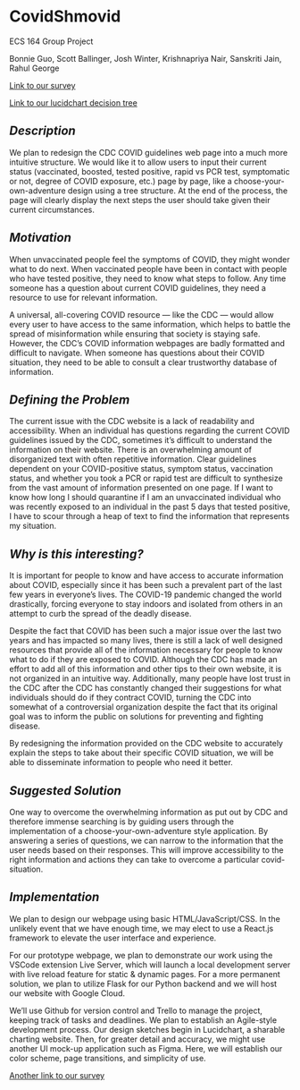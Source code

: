 # CovidShmovid

ECS 164 Group Project

Bonnie Guo, Scott Ballinger, Josh Winter, Krishnapriya Nair, Sanskriti Jain, Rahul George

[Link to our survey](https://docs.google.com/forms/d/e/1FAIpQLSeAEvkmwbfsKGu1qA4hPR29Kh6Hs-b5W8a7W1hfvZVJUk4Thg/viewform?usp=sf_link)

[Link to our lucidchart decision tree](https://lucid.app/lucidchart/589b9019-2e6e-4e14-aae3-9adba6355506/edit?invitationId=inv_2f332ec6-762a-43c7-8a8f-c653443a7c6c)

## _**Description**_
We plan to redesign the CDC COVID guidelines web page into a much more intuitive structure. We would like it to allow users to input their current status (vaccinated, boosted, tested positive, rapid vs PCR test, symptomatic or not, degree of COVID exposure, etc.) page by page, like a choose-your-own-adventure design using a tree structure. At the end of the process, the page will clearly display the next steps the user should take given their current circumstances.

## _**Motivation**_
When unvaccinated people feel the symptoms of COVID, they might wonder what to do next. When vaccinated people have been in contact with people who have tested positive, they need to know what steps to follow. Any time someone has a question about current COVID guidelines, they need a resource to use for relevant information.

A universal, all-covering COVID resource — like the CDC — would allow every user to have access to the same information, which helps to battle the spread of misinformation while ensuring that society is staying safe. However, the CDC’s COVID information webpages are badly formatted and difficult to navigate. When someone has questions about their COVID situation, they need to be able to consult a clear trustworthy database of information.

## _**Defining the Problem**_
The current issue with the CDC website is a lack of readability and accessibility. When an individual has questions regarding the current COVID guidelines issued by the CDC, sometimes it’s difficult to understand the information on their website. There is an overwhelming amount of disorganized text with often repetitive information. Clear guidelines dependent on your COVID-positive status, symptom status, vaccination status, and whether you took a PCR or rapid test are difficult to synthesize from the vast amount of information presented on one page. If I want to know how long I should quarantine if I am an unvaccinated individual who was recently exposed to an individual in the past 5 days that tested positive, I have to scour through a heap of text to find the information that represents my situation.

## _**Why is this interesting?**_
It is important for people to know and have access to accurate information about COVID, especially since it has been such a prevalent part of the last few years in everyone’s lives. The COVID-19 pandemic changed the world drastically, forcing everyone to stay indoors and isolated from others in an attempt to curb the spread of the deadly disease.

Despite the fact that COVID has been such a major issue over the last two years and has impacted so many lives, there is still a lack of well designed resources that provide all of the information necessary for people to know what to do if they are exposed to COVID. Although the CDC has made an effort to add all of this information and other tips to their own website, it is not organized in an intuitive way. Additionally, many people have lost trust in the CDC after the CDC has constantly changed their suggestions for what individuals should do if they contract COVID, turning the CDC into somewhat of a controversial organization despite the fact that its original goal was to inform the public on solutions for preventing and fighting disease.

By redesigning the information provided on the CDC website to accurately explain the steps to take about their specific COVID situation, we will be able to disseminate information to people who need it better.

## _**Suggested Solution**_
One way to overcome the overwhelming information as put out by CDC and therefore immense searching is by guiding users through the implementation of a choose-your-own-adventure style application. By answering a series of questions, we can narrow to the information that the user needs based on their responses. This will improve accessibility to the right information and actions they can take to overcome a particular covid-situation. 

## _**Implementation**_
We plan to design our webpage using basic HTML/JavaScript/CSS. In the unlikely event that we have enough time, we may elect to use a React.js framework to elevate the user interface and experience.

For our prototype webpage, we plan to demonstrate our work using the VSCode extension Live Server, which will launch a local development server with live reload feature for static & dynamic pages. For a more permanent solution, we plan to utilize Flask for our Python backend and we will host our website with Google Cloud.

We’ll use Github for version control and Trello to manage the project, keeping track of tasks and deadlines. We plan to establish an Agile-style development process. Our design sketches begin in Lucidchart, a sharable charting website. Then, for greater detail and accuracy, we might use another UI mock-up application such as Figma. Here, we will establish our color scheme, page transitions, and simplicity of use.

[Another link to our survey](https://docs.google.com/forms/d/e/1FAIpQLSeAEvkmwbfsKGu1qA4hPR29Kh6Hs-b5W8a7W1hfvZVJUk4Thg/viewform?usp=sf_link)
